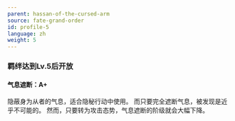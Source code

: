 ```yaml
---
parent: hassan-of-the-cursed-arm
source: fate-grand-order
id: profile-5
language: zh
weight: 5
---
```


### 羁绊达到Lv.5后开放

#### 气息遮断：A+

隐蔽身为从者的气息，适合隐秘行动中使用。
而只要完全遮断气息，被发现是近乎不可能的。
然而，只要转为攻击态势，气息遮断的阶级就会大幅下降。
